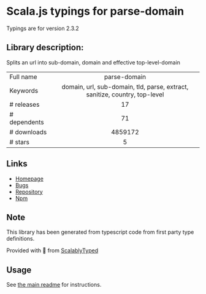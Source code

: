 
# Scala.js typings for parse-domain

Typings are for version 2.3.2

## Library description:
Splits an url into sub-domain, domain and effective top-level-domain

|                    |                 |
| ------------------ | :-------------: |
| Full name          | parse-domain |
| Keywords           | domain, url, sub-domain, tld, parse, extract, sanitize, country, top-level |
| # releases         | 17 |
| # dependents       | 71 |
| # downloads        | 4859172 |
| # stars            | 5 |

## Links
- [Homepage](https://github.com/peerigon/parse-domain#readme)
- [Bugs](https://github.com/peerigon/parse-domain/issues)
- [Repository](https://github.com/peerigon/parse-domain)
- [Npm](https://www.npmjs.com/package/parse-domain)
    


## Note
This library has been generated from typescript code from first party type definitions.

Provided with :purple_heart: from [ScalablyTyped](https://github.com/oyvindberg/ScalablyTyped)

## Usage
See [the main readme](../../readme.md) for instructions.


